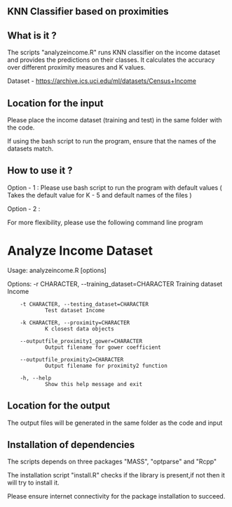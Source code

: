 KNN Classifier based on proximities
-----------------------------------

What is it ?
------------
The scripts "analyzeincome.R" runs KNN classifier
on the income dataset and provides the predictions on their classes.
It calculates the accuracy over different proximity measures and K values.

Dataset - https://archive.ics.uci.edu/ml/datasets/Census+Income

Location for the input
----------------------
Please place the income dataset (training and test) in the same folder with the code.

If using the bash script to run the program, ensure that the names of the datasets
match. 


How to use it ?
--------------
Option - 1 : Please use bash script to run the program with default values
             ( Takes the default value for K - 5 and default names of the files ) 

Option - 2 : 

For more flexibility, please use the following command line program

# Analyze Income Dataset
Usage: analyzeincome.R [options]


Options:
        -r CHARACTER, --training_dataset=CHARACTER
                Training dataset Income

        -t CHARACTER, --testing_dataset=CHARACTER
                Test dataset Income

        -k CHARACTER, --proximity=CHARACTER
                K closest data objects

        --outputfile_proximity1_gower=CHARACTER
                Output filename for gower coefficient

        --outputfile_proximity2=CHARACTER
                Output filename for proximity2 function

        -h, --help
                Show this help message and exit

Location for the output 
----------------------
The output files will be generated in the same folder as the code and input

Installation of dependencies
----------------------------
The scripts depends on three packages "MASS", "optparse" and "Rcpp"

The installation script "install.R" checks if the library is present,if not then it will 
try to install it. 

Please ensure internet connectivity for the package installation to succeed.
